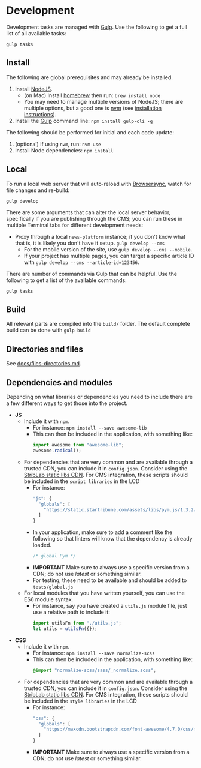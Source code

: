 # Development

Development tasks are managed with [Gulp](http://gulpjs.com/). Use the following to get a full list of all available tasks:

    gulp tasks

## Install

The following are global prerequisites and may already be installed.

1.  Install [NodeJS](https://nodejs.org/en/).
    - (on Mac) Install [homebrew](http://brew.sh/) then run: `brew install node`
    - You may need to manage multiple versions of NodeJS; there are multiple options, but a good one is [nvm](https://github.com/creationix/nvm#installation) (see [installation instructions](https://github.com/creationix/nvm)).
1.  Install the [Gulp](http://gulpjs.com/) command line: `npm install gulp-cli -g`

The following should be performed for initial and each code update:

1. (optional) If using `nvm`, run: `nvm use`
1. Install Node dependencies: `npm install`

## Local

To run a local web server that will auto-reload with [Browsersync](https://browsersync.io/), watch for file changes and re-build:

    gulp develop

There are some arguments that can alter the local server behavior, specifically if you are publishing through the CMS; you can run these in multiple Terminal tabs for different development needs:

- Proxy through a local `news-platform` instance; if you don't know what that is, it is likely you don't have it setup. `gulp develop --cms`
  - For the mobile version of the site, use `gulp develop --cms --mobile`.
  - If your project has multiple pages, you can target a specific article ID with `gulp develop --cms --article-id=123456`.

There are number of commands via Gulp that can be helpful. Use the following to get a list of the available commands:

    gulp tasks

## Build

All relevant parts are compiled into the `build/` folder. The default complete build can be done with `gulp build`

## Directories and files

See [docs/files-directories.md](./files-directories.md).

## Dependencies and modules

Depending on what libraries or dependencies you need to include there are a few different ways to get those into the project.

- **JS**
  - Include it with `npm`.
    - For instance: `npm install --save awesome-lib`
    - This can then be included in the application, with something like:
      ```js
      import awesome from "awesome-lib";
      awesome.radical();
      ```
  - For dependencies that are very common and are available through a trusted CDN, you can include it in `config.json`. Consider using the [StribLab static libs CDN](https://github.com/striblab/static-libs). For CMS integration, these scripts should be included in the `script libraries` in the LCD
    - For instance:
      ```js
      "js": {
        "globals": [
          "https://static.startribune.com/assets/libs/pym.js/1.3.2/pym.v1.min.js"
        ]
      }
      ```
    - In your application, make sure to add a comment like the following so that linters will know that the dependency is already loaded.
      ```js
      /* global Pym */
      ```
    - **IMPORTANT** Make sure to always use a specific version from a CDN; do not use _latest_ or something similar.
    - For testing, these need to be available and should be added to `tests/global.js`
  - For local modules that you have written yourself, you can use the ES6 module syntax.
    - For instance, say you have created a `utils.js` module file, just use a relative path to include it:
      ```js
      import utilsFn from "./utils.js";
      let utils = utilsFn({});
      ```
- **CSS**
  - Include it with `npm`.
    - For instance: `npm install --save normalize-scss`
    - This can then be included in the application, with something like:
      ```css
      @import "normalize-scss/sass/_normalize.scss";
      ```
  - For dependencies that are very common and are available through a trusted CDN, you can include it in `config.json`. Consider using the [StribLab static libs CDN](https://github.com/striblab/static-libs). For CMS integration, these scripts should be included in the `style libraries` in the LCD
    - For instance:
      ```js
      "css": {
        "globals": [
          "https://maxcdn.bootstrapcdn.com/font-awesome/4.7.0/css/font-awesome.min.css"
        ]
      }
      ```
    - **IMPORTANT** Make sure to always use a specific version from a CDN; do not use _latest_ or something similar.
